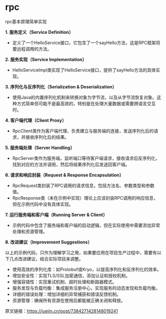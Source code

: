 # rpc
rpc基本原理简单实现



**1. 服务定义（Service Definition）**

- 定义了一个HelloService接口，它包含了一个sayHello方法，这是RPC框架将要远程调用的方法。

**2. 服务实现（Service Implementation）**

- HelloServiceImpl类实现了HelloService接口，提供了sayHello方法的具体实现。

**3. 序列化与反序列化（Serialization & Deserialization）**

- 使用Java的内置序列化机制来转换对象为字节流，以及从字节流恢复对象。这种方式简单但可能不是最高效的，特别是在处理大量数据或需要跨语言交互时。

**4. 客户端代理（Client Proxy）**

- RpcClient类作为客户端代理，负责建立与服务端的连接，发送序列化后的请求，并接收序列化后的结果。

**5. 服务端处理（Server Handling）**

- RpcServer类作为服务端，监听端口等待客户端请求，接收请求后反序列化，找到对应的方法并调用，然后将结果序列化后发送回客户端。

**6. 请求和响应封装（Request & Response Encapsulation）**

- RpcRequest类封装了RPC调用的请求信息，包括方法名、参数类型和参数值。
- RpcResponse类（未在示例中实现）理论上应该封装RPC调用的响应信息，但在示例代码中没有具体实现。

**7. 运行服务端和客户端（Running Server & Client）**

- 示例代码中包含了服务端和客户端的启动逻辑，但在实际使用中需要添加异常处理和资源管理。

**8. 改进建议（Improvement Suggestions）**

以上的示例代码，只作为理解学习之用，如果要应用在项目生产过程中，需要有以下几点改进建议，结合实际项目来调整。

- 使用高效的序列化库：如Protobuf或Kryo，以提高序列化和反序列化的效率。
- 增加安全性：实现TLS/SSL加密通信，添加认证和授权机制。
- 增强容错性：实现重试机制、超时处理和断路器模式。
- 服务发现与负载均衡：集成服务注册中心，实现服务的动态发现和负载均衡。
- 详细的错误处理：增加详细的异常捕获和错误反馈机制。
- 资源管理：确保所有资源在使用后都能被正确关闭和释放。


原文链接：https://juejin.cn/post/7384271428148019241

